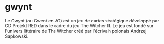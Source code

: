 # gwynt

Le Gwynt (ou Gwent en VO) est un jeu de cartes  stratégique développé par CD Projekt RED dans le cadre du jeu The Witcher III. Le jeu est fondé sur l'univers littéraire de The Witcher créé par l'écrivain polonais Andrzej Sapkowski.